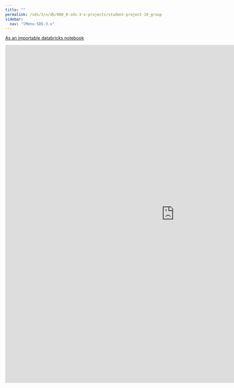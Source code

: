 ```yaml
---
title: ""
permalink: /sds/3/x/db/000_0-sds-3-x-projects/student-project-10_group-Geosmus/07_a_appendix_extendedTwitterUtils2run/
sidebar:
  nav: "lMenu-SDS-3.x"
---
```


[As an importable databricks notebook](https://lamastex.github.io/scalable-data-science/sds/3/x/db/000_0-sds-3-x-projects/student-project-10_group-Geosmus/07_a_appendix_extendedTwitterUtils2run.html)

<iframe src="https://lamastex.github.io/scalable-data-science/sds/3/x/db/000_0-sds-3-x-projects/student-project-10_group-Geosmus/07_a_appendix_extendedTwitterUtils2run.html" width="1080" height="1080" frameborder="0"></iframe>

